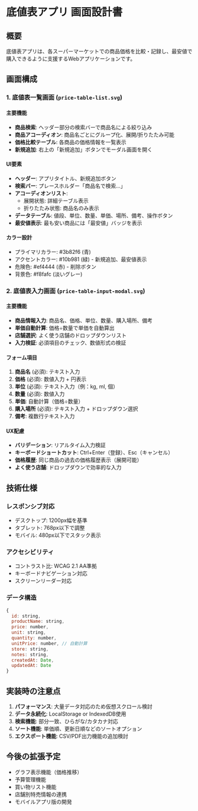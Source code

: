 # 底値表アプリ 画面設計書

## 概要
底値表アプリは、各スーパーマーケットでの商品価格を比較・記録し、最安値で購入できるように支援するWebアプリケーションです。

## 画面構成

### 1. 底値表一覧画面 (`price-table-list.svg`)

#### 主要機能
- **商品検索**: ヘッダー部分の検索バーで商品名による絞り込み
- **商品アコーディオン**: 商品名ごとにグループ化、展開/折りたたみ可能
- **価格比較テーブル**: 各商品の価格情報を一覧表示
- **新規追加**: 右上の「新規追加」ボタンでモーダル画面を開く

#### UI要素
- **ヘッダー**: アプリタイトル、新規追加ボタン
- **検索バー**: プレースホルダー「商品名で検索...」
- **アコーディオンリスト**: 
  - 展開状態: 詳細テーブル表示
  - 折りたたみ状態: 商品名のみ表示
- **データテーブル**: 値段、単位、数量、単価、場所、備考、操作ボタン
- **最安値表示**: 最も安い商品には「最安値」バッジを表示

#### カラー設計
- プライマリカラー: #3b82f6 (青)
- アクセントカラー: #10b981 (緑) - 新規追加、最安値表示
- 危険色: #ef4444 (赤) - 削除ボタン
- 背景色: #f8fafc (淡いグレー)

### 2. 底値表入力画面 (`price-table-input-modal.svg`)

#### 主要機能
- **商品情報入力**: 商品名、価格、単位、数量、購入場所、備考
- **単価自動計算**: 価格÷数量で単価を自動算出
- **店舗選択**: よく使う店舗のドロップダウンリスト
- **入力検証**: 必須項目のチェック、数値形式の検証

#### フォーム項目
1. **商品名** (必須): テキスト入力
2. **価格** (必須): 数値入力 + 円表示
3. **単位** (必須): テキスト入力（例：kg, ml, 個）
4. **数量** (必須): 数値入力
5. **単価**: 自動計算（価格÷数量）
6. **購入場所** (必須): テキスト入力 + ドロップダウン選択
7. **備考**: 複数行テキスト入力

#### UX配慮
- **バリデーション**: リアルタイム入力検証
- **キーボードショートカット**: Ctrl+Enter（登録）、Esc（キャンセル）
- **価格履歴**: 同じ商品の過去の価格履歴表示（展開可能）
- **よく使う店舗**: ドロップダウンで効率的な入力

## 技術仕様

### レスポンシブ対応
- デスクトップ: 1200px幅を基準
- タブレット: 768px以下で調整
- モバイル: 480px以下でスタック表示

### アクセシビリティ
- コントラスト比: WCAG 2.1 AA準拠
- キーボードナビゲーション対応
- スクリーンリーダー対応

### データ構造
```javascript
{
  id: string,
  productName: string,
  price: number,
  unit: string,
  quantity: number,
  unitPrice: number, // 自動計算
  store: string,
  notes: string,
  createdAt: Date,
  updatedAt: Date
}
```

## 実装時の注意点

1. **パフォーマンス**: 大量データ対応のため仮想スクロール検討
2. **データ永続化**: LocalStorage or IndexedDB使用
3. **検索機能**: 部分一致、ひらがな/カタカナ対応
4. **ソート機能**: 単価順、更新日順などのソートオプション
5. **エクスポート機能**: CSV/PDF出力機能の追加検討

## 今後の拡張予定

- グラフ表示機能（価格推移）
- 予算管理機能
- 買い物リスト機能
- 店舗別特売情報の連携
- モバイルアプリ版の開発